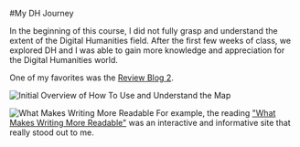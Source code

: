 #My DH Journey

In the beginning of this course, I did not fully grasp and understand the extent of the Digital Humanities field. After the first few weeks of class, we explored DH and I was able to gain more knowledge and appreciation for the Digital Humanities world.


 One of my favorites was the [Review Blog 2](https://kendyllmb.github.io/kendyllmb/2022/10/21/Review-Blog-2.html).

![Initial Overview of How To Use and Understand the Map](https://kendyllmb.github.io/kendyllmb/images/howto.gif)

![What Makes Writing More Readable](https://kendyllmb.github.io/kendyllmb/images/Reading.jpeg)
For example, the reading ["What Makes Writing More Readable"](https://pudding.cool/2022/02/plain/) was an interactive and informative site that really stood out to me. 
